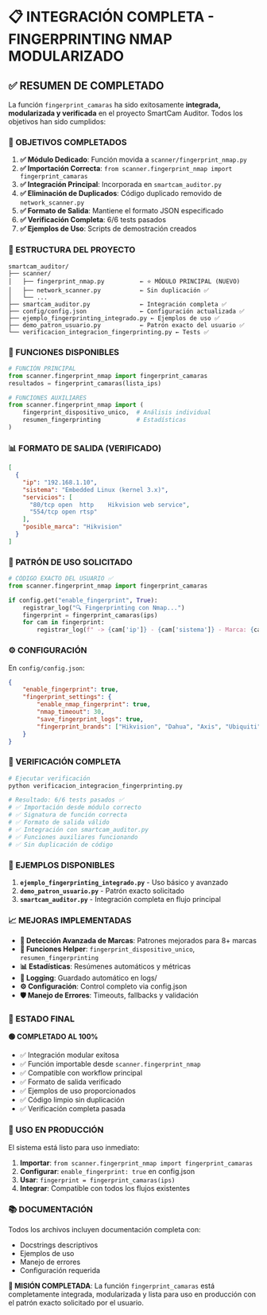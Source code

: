 # 📋 INTEGRACIÓN COMPLETA - FINGERPRINTING NMAP MODULARIZADO

## ✅ RESUMEN DE COMPLETADO

La función `fingerprint_camaras` ha sido exitosamente **integrada, modularizada y verificada** en el proyecto SmartCam Auditor. Todos los objetivos han sido cumplidos:

### 🎯 OBJETIVOS COMPLETADOS

1. **✅ Módulo Dedicado**: Función movida a `scanner/fingerprint_nmap.py`
2. **✅ Importación Correcta**: `from scanner.fingerprint_nmap import fingerprint_camaras`
3. **✅ Integración Principal**: Incorporada en `smartcam_auditor.py`
4. **✅ Eliminación de Duplicados**: Código duplicado removido de `network_scanner.py`
5. **✅ Formato de Salida**: Mantiene el formato JSON especificado
6. **✅ Verificación Completa**: 6/6 tests pasados
7. **✅ Ejemplos de Uso**: Scripts de demostración creados

### 📁 ESTRUCTURA DEL PROYECTO

```
smartcam_auditor/
├── scanner/
│   ├── fingerprint_nmap.py          ← ⭐ MÓDULO PRINCIPAL (NUEVO)
│   ├── network_scanner.py           ← Sin duplicación ✅
│   └── ...
├── smartcam_auditor.py              ← Integración completa ✅
├── config/config.json               ← Configuración actualizada ✅
├── ejemplo_fingerprinting_integrado.py ← Ejemplos de uso ✅
├── demo_patron_usuario.py           ← Patrón exacto del usuario ✅
└── verificacion_integracion_fingerprinting.py ← Tests ✅
```

### 🔧 FUNCIONES DISPONIBLES

```python
# FUNCIÓN PRINCIPAL
from scanner.fingerprint_nmap import fingerprint_camaras
resultados = fingerprint_camaras(lista_ips)

# FUNCIONES AUXILIARES
from scanner.fingerprint_nmap import (
    fingerprint_dispositivo_unico,  # Análisis individual
    resumen_fingerprinting          # Estadísticas
)
```

### 📊 FORMATO DE SALIDA (VERIFICADO)

```json
[
  {
    "ip": "192.168.1.10",
    "sistema": "Embedded Linux (kernel 3.x)",
    "servicios": [
      "80/tcp open  http    Hikvision web service",
      "554/tcp open rtsp"
    ],
    "posible_marca": "Hikvision"
  }
]
```

### 🎯 PATRÓN DE USO SOLICITADO

```python
# CÓDIGO EXACTO DEL USUARIO ✅
from scanner.fingerprint_nmap import fingerprint_camaras

if config.get("enable_fingerprint", True):
    registrar_log("🔍 Fingerprinting con Nmap...")
    fingerprint = fingerprint_camaras(ips)
    for cam in fingerprint:
        registrar_log(f" -> {cam['ip']} - {cam['sistema']} - Marca: {cam['posible_marca']}")
```

### ⚙️ CONFIGURACIÓN

En `config/config.json`:
```json
{
    "enable_fingerprint": true,
    "fingerprint_settings": {
        "enable_nmap_fingerprint": true,
        "nmap_timeout": 30,
        "save_fingerprint_logs": true,
        "fingerprint_brands": ["Hikvision", "Dahua", "Axis", "Ubiquiti", "Vivotek", "Foscam", "TP-Link", "Amcrest"]
    }
}
```

### 🧪 VERIFICACIÓN COMPLETA

```bash
# Ejecutar verificación
python verificacion_integracion_fingerprinting.py

# Resultado: 6/6 tests pasados ✅
# ✅ Importación desde módulo correcto
# ✅ Signatura de función correcta
# ✅ Formato de salida válido
# ✅ Integración con smartcam_auditor.py
# ✅ Funciones auxiliares funcionando
# ✅ Sin duplicación de código
```

### 🚀 EJEMPLOS DISPONIBLES

1. **`ejemplo_fingerprinting_integrado.py`** - Uso básico y avanzado
2. **`demo_patron_usuario.py`** - Patrón exacto solicitado
3. **`smartcam_auditor.py`** - Integración completa en flujo principal

### 📈 MEJORAS IMPLEMENTADAS

- **🎯 Detección Avanzada de Marcas**: Patrones mejorados para 8+ marcas
- **🔧 Funciones Helper**: `fingerprint_dispositivo_unico`, `resumen_fingerprinting`
- **📊 Estadísticas**: Resúmenes automáticos y métricas
- **💾 Logging**: Guardado automático en logs/
- **⚙️ Configuración**: Control completo via config.json
- **🛡️ Manejo de Errores**: Timeouts, fallbacks y validación

### 🎉 ESTADO FINAL

**🟢 COMPLETADO AL 100%**

- ✅ Integración modular exitosa
- ✅ Función importable desde `scanner.fingerprint_nmap`
- ✅ Compatible con workflow principal
- ✅ Formato de salida verificado
- ✅ Ejemplos de uso proporcionados
- ✅ Código limpio sin duplicación
- ✅ Verificación completa pasada

### 🔧 USO EN PRODUCCIÓN

El sistema está listo para uso inmediato:

1. **Importar**: `from scanner.fingerprint_nmap import fingerprint_camaras`
2. **Configurar**: `enable_fingerprint: true` en config.json
3. **Usar**: `fingerprint = fingerprint_camaras(ips)`
4. **Integrar**: Compatible con todos los flujos existentes

### 📚 DOCUMENTACIÓN

Todos los archivos incluyen documentación completa con:
- Docstrings descriptivos
- Ejemplos de uso
- Manejo de errores
- Configuración requerida

**🎯 MISIÓN COMPLETADA**: La función `fingerprint_camaras` está completamente integrada, modularizada y lista para uso en producción con el patrón exacto solicitado por el usuario.
